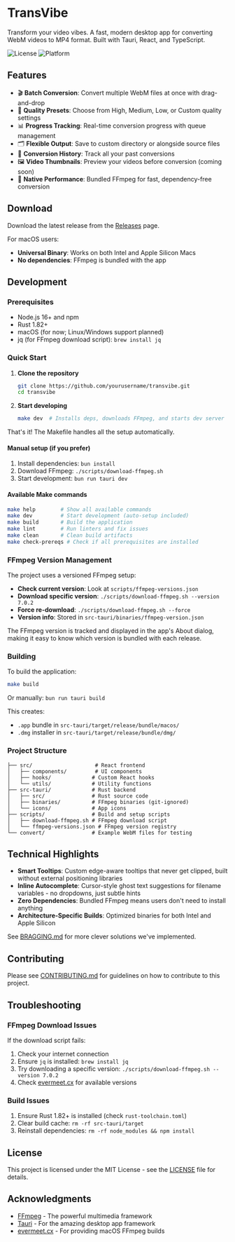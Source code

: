 # TransVibe

Transform your video vibes. A fast, modern desktop app for converting WebM videos to MP4 format. Built with Tauri, React, and TypeScript.

![License](https://img.shields.io/badge/license-MIT-blue.svg)
![Platform](https://img.shields.io/badge/platform-macOS-lightgrey.svg)

## Features

- 🎬 **Batch Conversion**: Convert multiple WebM files at once with drag-and-drop
- 🎯 **Quality Presets**: Choose from High, Medium, Low, or Custom quality settings
- 📊 **Progress Tracking**: Real-time conversion progress with queue management
- 🗂️ **Flexible Output**: Save to custom directory or alongside source files
- 📝 **Conversion History**: Track all your past conversions
- 🖼️ **Video Thumbnails**: Preview your videos before conversion (coming soon)
- 🚀 **Native Performance**: Bundled FFmpeg for fast, dependency-free conversion

## Download

Download the latest release from the [Releases](https://github.com/yourusername/transvibe/releases) page.

For macOS users:

- **Universal Binary**: Works on both Intel and Apple Silicon Macs
- **No dependencies**: FFmpeg is bundled with the app

## Development

### Prerequisites

- Node.js 16+ and npm
- Rust 1.82+
- macOS (for now; Linux/Windows support planned)
- jq (for FFmpeg download script): `brew install jq`

### Quick Start

1. **Clone the repository**

   ```bash
   git clone https://github.com/yourusername/transvibe.git
   cd transvibe
   ```

2. **Start developing**

   ```bash
   make dev  # Installs deps, downloads FFmpeg, and starts dev server
   ```

That's it! The Makefile handles all the setup automatically.

#### Manual setup (if you prefer)

1. Install dependencies: `bun install`
2. Download FFmpeg: `./scripts/download-ffmpeg.sh`
3. Start development: `bun run tauri dev`

#### Available Make commands

```bash
make help        # Show all available commands
make dev         # Start development (auto-setup included)
make build       # Build the application
make lint        # Run linters and fix issues
make clean       # Clean build artifacts
make check-prereqs # Check if all prerequisites are installed
```

### FFmpeg Version Management

The project uses a versioned FFmpeg setup:

- **Check current version**: Look at `scripts/ffmpeg-versions.json`
- **Download specific version**: `./scripts/download-ffmpeg.sh --version 7.0.2`
- **Force re-download**: `./scripts/download-ffmpeg.sh --force`
- **Version info**: Stored in `src-tauri/binaries/ffmpeg-version.json`

The FFmpeg version is tracked and displayed in the app's About dialog, making it easy to know which version is bundled with each release.

### Building

To build the application:

```bash
make build
```

Or manually: `bun run tauri build`

This creates:

- `.app` bundle in `src-tauri/target/release/bundle/macos/`
- `.dmg` installer in `src-tauri/target/release/bundle/dmg/`

### Project Structure

```text
├── src/                    # React frontend
│   ├── components/         # UI components
│   ├── hooks/             # Custom React hooks
│   └── utils/             # Utility functions
├── src-tauri/             # Rust backend
│   ├── src/               # Rust source code
│   ├── binaries/          # FFmpeg binaries (git-ignored)
│   └── icons/             # App icons
├── scripts/               # Build and setup scripts
│   ├── download-ffmpeg.sh # FFmpeg download script
│   └── ffmpeg-versions.json # FFmpeg version registry
└── convert/               # Example WebM files for testing
```

## Technical Highlights

- **Smart Tooltips**: Custom edge-aware tooltips that never get clipped, built without external positioning libraries
- **Inline Autocomplete**: Cursor-style ghost text suggestions for filename variables - no dropdowns, just subtle hints
- **Zero Dependencies**: Bundled FFmpeg means users don't need to install anything
- **Architecture-Specific Builds**: Optimized binaries for both Intel and Apple Silicon

See [BRAGGING.md](BRAGGING.md) for more clever solutions we've implemented.

## Contributing

Please see [CONTRIBUTING.md](CONTRIBUTING.md) for guidelines on how to contribute to this project.

## Troubleshooting

### FFmpeg Download Issues

If the download script fails:

1. Check your internet connection
2. Ensure `jq` is installed: `brew install jq`
3. Try downloading a specific version: `./scripts/download-ffmpeg.sh --version 7.0.2`
4. Check [evermeet.cx](https://evermeet.cx/ffmpeg/) for available versions

### Build Issues

1. Ensure Rust 1.82+ is installed (check `rust-toolchain.toml`)
2. Clear build cache: `rm -rf src-tauri/target`
3. Reinstall dependencies: `rm -rf node_modules && npm install`

## License

This project is licensed under the MIT License - see the [LICENSE](LICENSE) file for details.

## Acknowledgments

- [FFmpeg](https://ffmpeg.org/) - The powerful multimedia framework
- [Tauri](https://tauri.app/) - For the amazing desktop app framework
- [evermeet.cx](https://evermeet.cx/ffmpeg/) - For providing macOS FFmpeg builds

